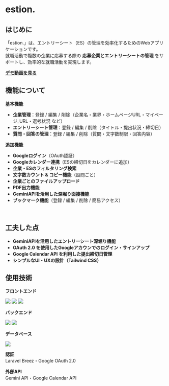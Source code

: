 # estion.

## はじめに
「estion.」は、エントリーシート（ES）の管理を効率化するためのWebアプリケーションです。<br>
就職活動で複数の企業に応募する際の **応募企業とエントリーシートの管理** をサポートし、効率的な就職活動を実現します。

[**デモ動画を見る**](https://github.com/geekcamp-estion/estion/issues/27#issue-2863702863)
&nbsp;

## 機能について

**基本機能**
- **企業管理**：登録 / 編集 / 削除（企業名・業界・ホームページURL・マイページ_URL・選考状況 など）
- **エントリーシート管理**：登録 / 編集 / 削除（タイトル・提出状況・締切日）
- **質問・回答の管理**：登録 / 編集 / 削除（質問・文字数制限・回答内容）

**追加機能**
- **Googleログイン**（OAuth認証）
- **Googleカレンダー連携**（ESの締切日をカレンダーに追加）
- **企業・ESのフィルタリング検索**
- **文字数カウント & コピー機能**（設問ごと）
- **企業ごとのファイルアップロード**
- **PDF出力機能**
- **GeminiAPIを活用した深堀り面接機能**
- **ブックマーク機能**（登録 / 編集 / 削除 / 簡易アクセス）

&nbsp;

## 工夫した点
- **GeminiAPIを活用したエントリーシート深堀り機能**
- **OAuth 2.0 を使用したGoogleアカウンでのログイン・サインアップ**
- **Google Calendar API を利用した提出締切日管理**
- **シンプルなUI・UXの設計（Tailwind CSS）**

## 使用技術
**フロントエンド**
<p style="display: inline">
<img src="https://img.shields.io/badge/-HTML5-FFFFFF.svg?logo=html5&style=popout">
<img src="https://img.shields.io/badge/-CSS3-0277BD.svg?logo=css3&style=popout">
<img src="https://img.shields.io/badge/-TailwindCSS-00ACC1.svg?logo=zerply&style=popout">
</p>

**バックエンド**
<p style="display: inline">
<img src="https://img.shields.io/badge/-PHP-3C3C3C.svg?logo=php&style=popout">
<img src="https://img.shields.io/badge/-Laravel-FFFFFF.svg?logo=laravel&style=popout">
</p>

**データベース**
<p style="display: inline">
<img src="https://img.shields.io/badge/-MySQL-E87912.svg?logo=mysql&style=popout">

**認証**<br>
Laravel Breez・Google OAuth 2.0

**外部API**<br>
Gemini API・Google Calendar API

<!--
<img src="https://img.shields.io/badge/-Nginx-269539.svg?logo=nginx&style=popout">
**インフラ**
<p style="display: inline">
<img src="https://img.shields.io/badge/-Linux-212121.svg?logo=linux&style=popout">
<img src="https://img.shields.io/badge/-AWS-252F3E.svg?logo=amazon&style=popout">
<img src="https://img.shields.io/badge/-Docker-FFFFFF.svg?logo=docker&style=popout">
-->
</p>
